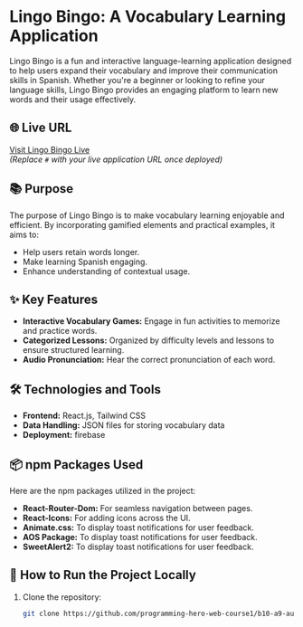 # Lingo Bingo: A Vocabulary Learning Application

Lingo Bingo is a fun and interactive language-learning application designed to help users expand their vocabulary and improve their communication skills in Spanish. Whether you're a beginner or looking to refine your language skills, Lingo Bingo provides an engaging platform to learn new words and their usage effectively.

## 🌐 Live URL
[Visit Lingo Bingo Live](https://assignment-nine-906cd.web.app/)  
*(Replace `#` with your live application URL once deployed)*

## 📚 Purpose
The purpose of Lingo Bingo is to make vocabulary learning enjoyable and efficient. By incorporating gamified elements and practical examples, it aims to:
- Help users retain words longer.
- Make learning Spanish engaging.
- Enhance understanding of contextual usage.

## ✨ Key Features
- **Interactive Vocabulary Games:** Engage in fun activities to memorize and practice words.
- **Categorized Lessons:** Organized by difficulty levels and lessons to ensure structured learning.
- **Audio Pronunciation:** Hear the correct pronunciation of each word.

## 🛠️ Technologies and Tools
- **Frontend:** React.js, Tailwind CSS
- **Data Handling:** JSON files for storing vocabulary data
- **Deployment:** firebase 
## 📦 npm Packages Used
Here are the npm packages utilized in the project:
- **React-Router-Dom:** For seamless navigation between pages.
- **React-Icons:** For adding icons across the UI.
- **Animate.css:** To display toast notifications for user feedback.
- **AOS Package:** To display toast notifications for user feedback.
- **SweetAlert2:** To display toast notifications for user feedback.


## 🚀 How to Run the Project Locally
1. Clone the repository:
   ```bash
   git clone https://github.com/programming-hero-web-course1/b10-a9-authentication-RaihanSoft.git
